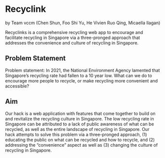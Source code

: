 # Recyclink

by Team vccm (Chen Shun, Foo Shi Yu, He Vivien Ruo Qing, Micaella Ilagan)

Recyclinks is a comprehensive recycling web app to encourage and facilitate recycling in Singapore via a three-pronged approach that addresses the convenience and culture of recycling in Singapore.

## Problem Statement

Problem statement: In 2021, the National Environment Agency lamented that Singapore’s recycling rate had fallen to a 10 year low. What can we do to encourage more people to recycle, or make recycling more convenient and accessible?

## Aim

Our hack is a web application with features that come together to build on and revitalize the recycling culture in Singapore. The low recycling rate in Singapore can be attributed to a lack of public awareness of what can be recycled, as well as the entire landscape of recycling in Singapore. Our hack attempts to solve this problem via a three-pronged approach, (1) educating the public on what can be recycled and how to recycle, and (2) addressing the “convenience” aspect as well as (3) changing the culture of recycling in Singapore.


